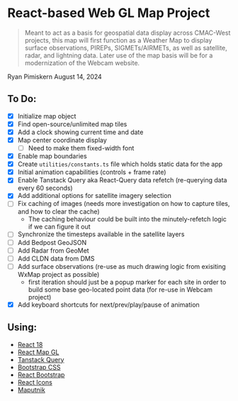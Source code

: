# React-based Web GL Map Project

> Meant to act as a basis for geospatial data display across CMAC-West projects, this map will first function as a Weather Map to display surface observations, PIREPs, SIGMETs/AIRMETs, as well as satellite, radar, and lightning data. Later use of the map basis will be for a modernization of the Webcam website.

Ryan Pimiskern
August 14, 2024

## To Do:

- [x] Initialize map object
- [x] Find open-source/unlimited map tiles
- [x] Add a clock showing current time and date
- [x] Map center coordinate display
  - [ ] Need to make them fixed-width font
- [x] Enable map boundaries
- [x] Create `utilities/constants.ts` file which holds static data for the app
- [x] Initial animation capabilities (controls + frame rate)
- [x] Enable Tanstack Query aka React-Query data refetch (re-querying data every 60 seconds)
- [x] Add additional options for satellite imagery selection
- [ ] Fix caching of images (needs more investigation on how to capture tiles, and how to clear the cache)
  - The caching behaviour could be built into the minutely-refetch logic if we can figure it out
- [ ] Synchronize the timesteps available in the satellite layers
- [ ] Add Bedpost GeoJSON
- [ ] Add Radar from GeoMet
- [ ] Add CLDN data from DMS
- [ ] Add surface observations (re-use as much drawing logic from exisiting WxMap project as possible)
  - first iteration should just be a popup marker for each site in order to build some base geo-located point data (for re-use in Webcam project)
- [x] Add keyboard shortcuts for next/prev/play/pause of animation

## Using:

- [React 18](https://react.dev/reference/react)
- [React Map GL](https://visgl.github.io/react-map-gl/)
- [Tanstack Query](https://tanstack.com/query/latest/docs/framework/react/overview)
- [Bootstrap CSS](https://getbootstrap.com/docs/5.3/getting-started/introduction/)
- [React Bootstrap](https://react-bootstrap.github.io/)
- [React Icons](https://react-icons.github.io/react-icons/)
- [Maputnik](https://maplibre.org/maputnik/)
